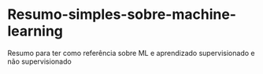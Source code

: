 # Resumo-simples-sobre-machine-learning
Resumo para ter como referência sobre ML e aprendizado supervisionado e não supervisionado
